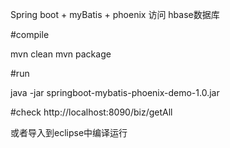 Spring boot + myBatis + phoenix 访问 hbase数据库

#compile


mvn clean
mvn package

#run 


java -jar springboot-mybatis-phoenix-demo-1.0.jar

#check
http://localhost:8090/biz/getAll


或者导入到eclipse中编译运行
